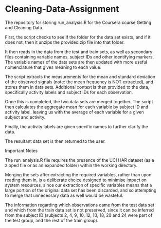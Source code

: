 # Cleaning-Data-Assignment
The repository for storing run_analysis.R for the Coursera course Getting and Cleaning Data.

First, the script checks to see if the folder for the data set exists, and if it does not, then it unzips the provided zip file into that folder.

It then reads in the data from the test and train sets, as well as secondary files containing variable names, subject IDs and other identifying markers. The variable names of the data sets are then updated with more useful nomenclature that gives meaning to each value.

The script extracts the measurements for the mean and standard deviation of the observed signals (note: the mean frequency is NOT extracted), and stores them in data sets. Additional context is then provided to the data, specifically activity labels and subject IDs for each observation.

Once this is completed, the two data sets are merged together. The script then calculates the aggregate mean for each variable by subject ID and activity label, leaving us with the average of each variable for a given subject and activity.

Finally, the activity labels are given specific names to further clarify the data.

The resultant data set is then returned to the user.

Important Notes

The run_analysis.R file requires the presence of the UCI HAR dataset (as a zipped file or as an expanded folder) within the working directory.

Merging the sets after extracting the required variables, rather than upon reading them in, is a deliberate choice designed to minimise impact on system resources, since our extraction of specific variables means that a large portion of the original data set has been discarded, and so attempting to merge that unnecessary data as well would be wasteful.
 
The information regarding which observations came from the test data set and which from the train data set is not preserved, since it can be inferred from the subject ID (subjects 2, 4, 9, 10, 12, 13, 18, 20 and 24 were part of the test group, and the rest of the train group).
